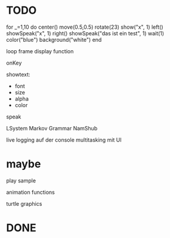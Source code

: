 #  TODO

for _=1,10 do
center()
move(0.5,0.5)
rotate(23)
show("x", 1)
left()
showSpeak("x", 1)
right()
showSpeak("das ist ein test", 1)
wait(1)
color("blue")
background("white")
end

loop frame display function

onKey

showtext:
* font
* size
* alpha
* color

speak

LSystem
Markov
Grammar
NamShub

live logging auf der console
multitasking mit UI


# maybe

play sample

animation functions

turtle graphics



# DONE

